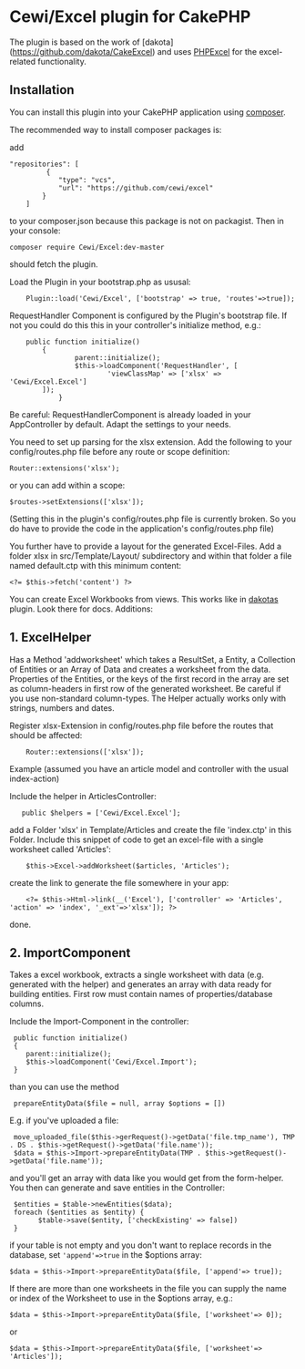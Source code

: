# Cewi/Excel plugin for CakePHP 

The plugin is based on the work of [dakota]
(https://github.com/dakota/CakeExcel) and uses [PHPExcel](https://github.com/PHPOffice/PHPExcel) for the excel-related functionality. 

## Installation

You can install this plugin into your CakePHP application using [composer](http://getcomposer.org).

The recommended way to install composer packages is:

add 

    "repositories": [
             {
                "type": "vcs",
                "url": "https://github.com/cewi/excel"
            }
        ] 
        
 to your composer.json because this package is not on packagist. Then in your console:

```
composer require Cewi/Excel:dev-master
```

should fetch the plugin. 

Load the Plugin in your bootstrap.php as ususal:

```
	Plugin::load('Cewi/Excel', ['bootstrap' => true, 'routes'=>true]);
```

RequestHandler Component is configured by the Plugin's bootstrap file. If not you could do this this in your controller's initialize method, e.g.:

```
	public function initialize()
		{
        		parent::initialize();
        		$this->loadComponent('RequestHandler', [
            			'viewClassMap' => ['xlsx' => 'Cewi/Excel.Excel']
        ]);
        	}
```
Be careful: RequestHandlerComponent is already loaded in your AppController by default. Adapt the settings to your needs.


You need to set up parsing for the xlsx extension. Add the following to your config/routes.php file before any route or scope definition:

```
Router::extensions('xlsx');
```
or you can add within a scope:

```
$routes->setExtensions(['xlsx']);
```
(Setting this in the plugin's config/routes.php file is currently broken. So you do have to provide the code in the application's config/routes.php file)


You further have to provide a layout for the generated Excel-Files. Add a folder xlsx in src/Template/Layout/ subdirectory and within that folder a file named default.ctp with this minimum content:
```  
<?= $this->fetch('content') ?>
```  

You can create Excel Workbooks from views. This works like in [dakotas](https://github.com/dakota/CakeExcel) plugin. Look there for docs. Additions:

## 1. ExcelHelper
Has a Method 'addworksheet' which takes a ResultSet, a Entity, a Collection of Entities or an Array of Data and creates a worksheet from the data. Properties of the Entities, or the keys of the first record in the array are set as column-headers in first row of the generated worksheet. Be careful if you use non-standard column-types. The Helper actually works only with strings, numbers and dates. 

Register xlsx-Extension in config/routes.php file before the routes that should be affected:

```
    Router::extensions(['xlsx']);
```

Example (assumed you have an article model and controller with the usual index-action) 

Include the helper in ArticlesController:

```
   public $helpers = ['Cewi/Excel.Excel'];
```

add a Folder 'xlsx' in Template/Articles and create the file 'index.ctp' in this Folder. Include this snippet of code to get an excel-file with a single worksheet called 
'Articles':    
    
```    
    $this->Excel->addWorksheet($articles, 'Articles');
```    
    
create the link to generate the file somewhere in your app: 

```
    <?= $this->Html->link(__('Excel'), ['controller' => 'Articles', 'action' => 'index', '_ext'=>'xlsx']); ?>
```

done.

## 2. ImportComponent

Takes a excel workbook, extracts a single worksheet with data (e.g. generated with the helper) and generates an array with data ready for building entities. First row must contain names of properties/database columns.

Include the Import-Component in the controller:

     public function initialize()
     {
        parent::initialize();
        $this->loadComponent('Cewi/Excel.Import');
     }    

than you can use the method

     prepareEntityData($file = null, array $options = [])
     
E.g. if you've uploaded a file:

     move_uploaded_file($this->gerRequest()->getData('file.tmp_name'), TMP . DS . $this->getRequest()->getData('file.name'));
     $data = $this->Import->prepareEntityData(TMP . $this->getRequest()->getData('file.name'));

and you'll get an array with data like you would get from the form-helper. You then can generate and save entities in the Controller:

     $entities = $table->newEntities($data);
     foreach ($entities as $entity) {
           $table->save($entity, ['checkExisting' => false])
     }

if your table is not empty and you don't want to replace records in the database, set `'append'=>true` in the $options array:

    $data = $this->Import->prepareEntityData($file, ['append'=> true]);

If there are more than one worksheets in the file you can supply the name or index of the Worksheet to use in the $options array, e.g.: 
 
	$data = $this->Import->prepareEntityData($file, ['worksheet'=> 0]);
	
or
	
	$data = $this->Import->prepareEntityData($file, ['worksheet'=> 'Articles']);

